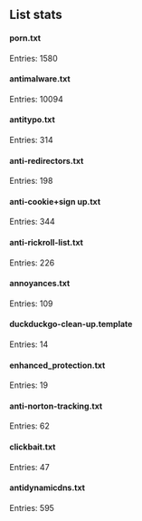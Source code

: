 ## List stats
#### porn.txt
Entries: 1580 <br> 
#### antimalware.txt
Entries: 10094 <br> 
#### antitypo.txt
Entries: 314 <br> 
#### anti-redirectors.txt
Entries: 198 <br> 
#### anti-cookie+sign up.txt
Entries: 344 <br> 
#### anti-rickroll-list.txt
Entries: 226 <br> 
#### annoyances.txt
Entries: 109 <br> 
#### duckduckgo-clean-up.template
Entries: 14 <br> 
#### enhanced_protection.txt
Entries: 19 <br> 
#### anti-norton-tracking.txt
Entries: 62 <br> 
#### clickbait.txt
Entries: 47 <br> 
#### antidynamicdns.txt
Entries: 595 <br> 
